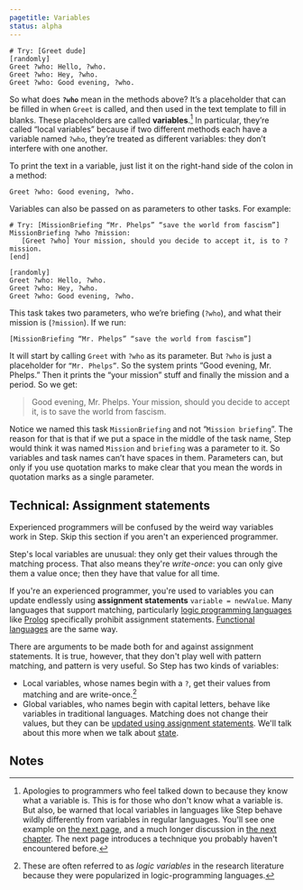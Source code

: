 ```yaml
---
pagetitle: Variables
status: alpha
---
```

```Step
# Try: [Greet dude]
[randomly]
Greet ?who: Hello, ?who.
Greet ?who: Hey, ?who.
Greet ?who: Good evening, ?who.
```
So what does **`?who`** mean in the methods above?  It’s a placeholder that can be filled in when `Greet` is called, and then used in the text template to fill in blanks.  These placeholders are called **variables**.[^1] In particular, they’re called “local variables” because if two different methods each have a variable named `?who`, they’re treated as different variables: they don’t interfere with one another.

To print the text in a variable, just list it on the right-hand side of the colon in a method:
```step
Greet ?who: Good evening, ?who.
```
Variables can also be passed on as parameters to other tasks.  For example:
```Step
# Try: [MissionBriefing “Mr. Phelps” “save the world from fascism”]
MissionBriefing ?who ?mission:
   [Greet ?who] Your mission, should you decide to accept it, is to ?mission.
[end]

[randomly]
Greet ?who: Hello, ?who.
Greet ?who: Hey, ?who.
Greet ?who: Good evening, ?who.
```
This task takes two parameters, who we’re briefing (`?who`), and what their mission is (`?mission`).  If we run:
```step
[MissionBriefing “Mr. Phelps” “save the world from fascism”]
```
It will start by calling `Greet` with `?who` as its parameter.  But `?who` is just a placeholder for `“Mr. Phelps”`.  So the system prints “Good evening, Mr. Phelps.”  Then it prints the “your mission” stuff and finally the mission and a period.  So we get:

> Good evening, Mr. Phelps.  Your mission, should you decide to accept it, is to save the world from fascism.

Notice we named this task `MissionBriefing` and not “`Mission briefing`”.  The reason for that is that if we put a space in the middle of the task name, Step would think it was named `Mission` and `briefing` was a parameter to it.  So variables and task names can’t have spaces in them.  Parameters can, but only if you use quotation marks to make clear that you mean the words in quotation marks as a single parameter.

## Technical: Assignment statements

Experienced programmers will be confused by the weird way variables work in Step.  Skip this section if you aren't an experienced programmer.

Step's local variables are unusual: they only get their values through the matching process.  That also means they're *write-once*: you can only give them a value once; then they have that value for all time.

If you're an experienced programmer, you're used to variables you can update endlessly using **assignment statements** `variable = newValue`.  Many languages that support matching, particularly [logic programming languages](logic_programming) like [Prolog](https://en.wikipedia.org/wiki/Prolog) specifically prohibit assignment statements.  [Functional languages](https://en.wikipedia.org/wiki/Functional_programming) are the same way.

There are arguments to be made both for and against assignment statements.  It is true, however, that they don't play well with pattern matching, and pattern is very useful.  So Step has two kinds of variables:

* Local variables, whose names begin with a `?`, get their values from matching and are write-once.[^2]
* Global variables, who names begin with capital letters, behave like variables in traditional languages.  Matching does not change their values, but they can be [updated using assignment statements](global_variables).  We'll talk about this more when we talk about [state](state).

## Notes
[^1]: Apologies to programmers who feel talked down to because they know what a variable is.  This is for those who don't know what a variable is.  But also, be warned that local variables in languages like Step behave wildly differently from variables in regular languages.  You'll see one example on [the next page](pattern_matching), and a much longer discussion in [the next chapter](logic_programming). The next page introduces a technique you probably haven't encountered before.

[^2]: These are often referred to as *logic variables* in the research literature because they were popularized in logic-programming languages.